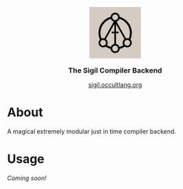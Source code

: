 <div align="center" style="display: grid; place-items: center; gap: 10px;">
  <a href="https://sigil.occultlang.org/" target="_blank">
    <img src="sigil.jpg" width="120" alt="Sigil Logo">
  </a>
  <h3 style="margin: 5px;">The Sigil Compiler Backend</h3>
  <a href="https://sigil.occultlang.org" target="_blank">sigil.occultlang.org</a>
</div>

# About
 A magical extremely modular just in time compiler backend.
 
# Usage
*Coming soon!*
